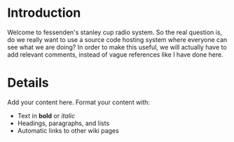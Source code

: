 # Introduction #
Welcome to fessenden's stanley cup radio system. So the real question is, do we really want to use a source code hosting system where everyone can see what we are doing? In order to make this useful, we will actually have to add relevant comments, instead of vague references like I have done here.


# Details #

Add your content here.  Format your content with:
  * Text in **bold** or _italic_
  * Headings, paragraphs, and lists
  * Automatic links to other wiki pages